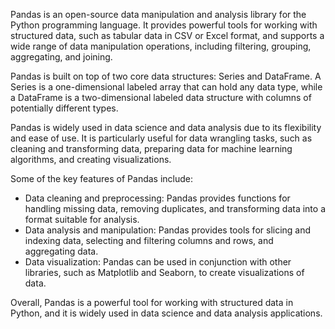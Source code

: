 Pandas is an open-source data manipulation and analysis library for the Python programming language. It provides powerful tools for working with structured data, such as tabular data in CSV or Excel format, and supports a wide range of data manipulation operations, including filtering, grouping, aggregating, and joining.

Pandas is built on top of two core data structures: Series and DataFrame. A Series is a one-dimensional labeled array that can hold any data type, while a DataFrame is a two-dimensional labeled data structure with columns of potentially different types.

Pandas is widely used in data science and data analysis due to its flexibility and ease of use. It is particularly useful for data wrangling tasks, such as cleaning and transforming data, preparing data for machine learning algorithms, and creating visualizations.

Some of the key features of Pandas include:

* Data cleaning and preprocessing: Pandas provides functions for handling missing data, removing duplicates, and transforming data into a format suitable for analysis.
* Data analysis and manipulation: Pandas provides tools for slicing and indexing data, selecting and filtering columns and rows, and aggregating data.
* Data visualization: Pandas can be used in conjunction with other libraries, such as Matplotlib and Seaborn, to create visualizations of data.

Overall, Pandas is a powerful tool for working with structured data in Python, and it is widely used in data science and data analysis applications.
